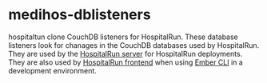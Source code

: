 # medihos-dblisteners
hospitaltun clone
CouchDB listeners for HospitalRun.
These database listeners look for chanages in the CouchDB databases used by HospitalRun.  They are used by the [HospitalRun server](https://github.com/HospitalRun/hospitalrun-server) for HospitalRun deployments.  They are also used by [HospitalRun frontend](https://github.com/HospitalRun/hospitalrun-frontend) when using [Ember CLI](http://ember-cli.com/) in a development environment.
